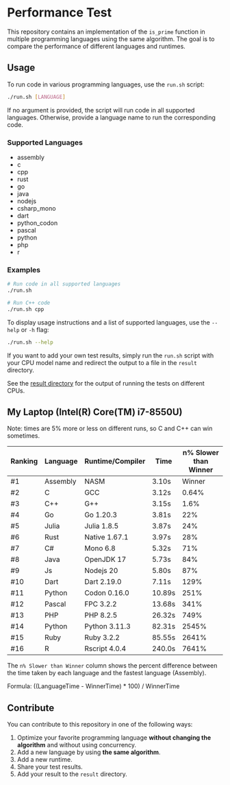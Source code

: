 # Performance Test

This repository contains an implementation of the `is_prime` function in multiple programming languages using the same algorithm. The goal is to compare the performance of different languages and runtimes.

## Usage

To run code in various programming languages, use the `run.sh` script:

```bash
./run.sh [LANGUAGE]
```

If no argument is provided, the script will run code in all supported languages. Otherwise, provide a language name to run the corresponding code.

### Supported Languages
- assembly
- c
- cpp
- rust
- go
- java
- nodejs
- csharp_mono
- dart
- python_codon
- pascal
- python
- php
- r

### Examples
```bash
# Run code in all supported languages
./run.sh

# Run C++ code
./run.sh cpp
```

To display usage instructions and a list of supported languages, use the `--help` or `-h` flag:

```bash
./run.sh --help
```

If you want to add your own test results, simply run the `run.sh` script with your CPU model name and redirect the output to a file in the `result` directory.

See the [result directory](./result) for the output of running the tests on different CPUs.

## My Laptop (Intel(R) Core(TM) i7-8550U)

Note: times are 5% more or less on different runs, so C and C++ can win sometimes.

| Ranking | Language | Runtime/Compiler | Time   | n% Slower than Winner |
| ------- | -------- | ---------------- | ------ | --------------------- |
| #1      | Assembly | NASM             | 3.10s  | Winner                |
| #2      | C        | GCC              | 3.12s  | 0.64%                 |
| #3      | C++      | G++              | 3.15s  | 1.6%                  |
| #4      | Go       | Go 1.20.3        | 3.81s  | 22%                   |
| #5      | Julia    | Julia 1.8.5      | 3.87s  | 24%                   |
| #6      | Rust     | Native 1.67.1    | 3.97s  | 28%                   |
| #7      | C#       | Mono 6.8         | 5.32s  | 71%                   |
| #8      | Java     | OpenJDK 17       | 5.73s  | 84%                   |
| #9      | Js       | Nodejs 20        | 5.80s  | 87%                   |
| #10     | Dart     | Dart 2.19.0      | 7.11s  | 129%                  |
| #11     | Python   | Codon 0.16.0     | 10.89s | 251%                  |
| #12     | Pascal   | FPC 3.2.2        | 13.68s | 341%                  |
| #13     | PHP      | PHP 8.2.5        | 26.32s | 749%                  |
| #14     | Python   | Python 3.11.3    | 82.31s | 2545%                 |
| #15     | Ruby     | Ruby 3.2.2       | 85.55s | 2641%                 |
| #16     | R        | Rscript 4.0.4    | 240.0s | 7641%                 |

The `n% Slower than Winner` column shows the percent difference between the time taken by each language and the fastest language (Assembly).

Formula: ((LanguageTime - WinnerTime) * 100) / WinnerTime

## Contribute

You can contribute to this repository in one of the following ways:

1. Optimize your favorite programming language <b>without changing the algorithm</b> and without using concurrency.
2. Add a new language by using <b>the same algorithm</b>.
3. Add a new runtime.
4. Share your test results.
5. Add your result to the `result` directory.
